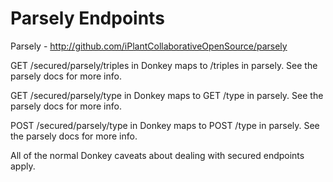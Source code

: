 # Parsely Endpoints

Parsely - http://github.com/iPlantCollaborativeOpenSource/parsely

GET /secured/parsely/triples in Donkey maps to /triples in parsely. See the parsely docs for more info.

GET /secured/parsely/type in Donkey maps to GET /type in parsely. See the parsely docs for more info.

POST /secured/parsely/type in Donkey maps to POST /type in parsely. See the parsely docs for more info.

All of the normal Donkey caveats about dealing with secured endpoints apply.